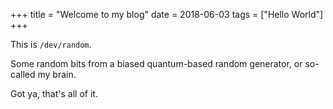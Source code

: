 +++
title = "Welcome to my blog"
date = 2018-06-03
tags = ["Hello World"]
+++

This is `/dev/random`.

Some random bits from a biased quantum-based random generator, or so-called my brain.

<!-- more -->

Got ya, that's all of it.
